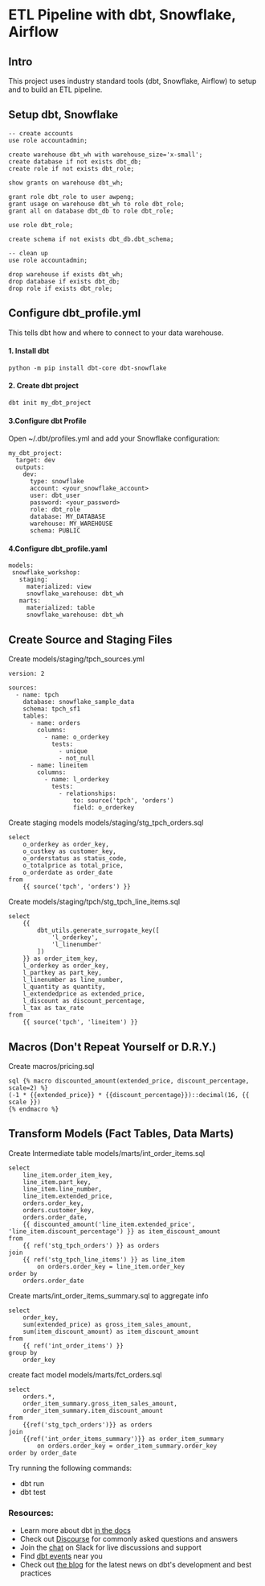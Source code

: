 # ETL Pipeline with dbt, Snowflake, Airflow

## Intro
This project uses industry standard tools (dbt, Snowflake, Airflow) to setup and to build an ETL pipeline.

## Setup dbt, Snowflake
```
-- create accounts
use role accountadmin;

create warehouse dbt_wh with warehouse_size='x-small';
create database if not exists dbt_db;
create role if not exists dbt_role;

show grants on warehouse dbt_wh;

grant role dbt_role to user awpeng;
grant usage on warehouse dbt_wh to role dbt_role;
grant all on database dbt_db to role dbt_role;

use role dbt_role;

create schema if not exists dbt_db.dbt_schema;

-- clean up
use role accountadmin;

drop warehouse if exists dbt_wh;
drop database if exists dbt_db;
drop role if exists dbt_role;
```
## Configure dbt_profile.yml
This tells dbt how and where to connect to your data warehouse.

#### 1. Install dbt
`python -m pip install dbt-core dbt-snowflake`
#### 2. Create dbt project
`dbt init my_dbt_project`
#### 3.Configure dbt Profile
Open ~/.dbt/profiles.yml and add your Snowflake configuration:
```
my_dbt_project:
  target: dev
  outputs:
    dev:
      type: snowflake
      account: <your_snowflake_account>
      user: dbt_user
      password: <your_password>
      role: dbt_role
      database: MY_DATABASE
      warehouse: MY_WAREHOUSE
      schema: PUBLIC
```
#### 4.Configure dbt_profile.yaml
```
models:
 snowflake_workshop:
   staging:
     materialized: view
     snowflake_warehouse: dbt_wh
   marts:
     materialized: table
     snowflake_warehouse: dbt_wh
```
## Create Source and Staging Files
Create models/staging/tpch_sources.yml
```
version: 2

sources:
  - name: tpch
    database: snowflake_sample_data
    schema: tpch_sf1
    tables:
      - name: orders
        columns:
          - name: o_orderkey
            tests:
              - unique
              - not_null
      - name: lineitem
        columns:
          - name: l_orderkey
            tests:
              - relationships:
                  to: source('tpch', 'orders')
                  field: o_orderkey
```
Create staging models models/staging/stg_tpch_orders.sql
```
select
    o_orderkey as order_key,
    o_custkey as customer_key,
    o_orderstatus as status_code,
    o_totalprice as total_price,
    o_orderdate as order_date
from
    {{ source('tpch', 'orders') }}
```
Create models/staging/tpch/stg_tpch_line_items.sql
```
select
    {{
        dbt_utils.generate_surrogate_key([
            'l_orderkey',
            'l_linenumber'
        ])
    }} as order_item_key,
	l_orderkey as order_key,
	l_partkey as part_key,
	l_linenumber as line_number,
	l_quantity as quantity,
	l_extendedprice as extended_price,
	l_discount as discount_percentage,
	l_tax as tax_rate
from
    {{ source('tpch', 'lineitem') }}
```
## Macros (Don't Repeat Yourself or D.R.Y.)
Create macros/pricing.sql
```
sql {% macro discounted_amount(extended_price, discount_percentage, scale=2) %}
(-1 * {{extended_price}} * {{discount_percentage}})::decimal(16, {{ scale }})
{% endmacro %}
```
## Transform Models (Fact Tables, Data Marts)
Create Intermediate table models/marts/int_order_items.sql
```
select
    line_item.order_item_key,
    line_item.part_key,
    line_item.line_number,
    line_item.extended_price,
    orders.order_key,
    orders.customer_key,
    orders.order_date,
    {{ discounted_amount('line_item.extended_price', 'line_item.discount_percentage') }} as item_discount_amount
from
    {{ ref('stg_tpch_orders') }} as orders
join
    {{ ref('stg_tpch_line_items') }} as line_item
        on orders.order_key = line_item.order_key
order by
    orders.order_date
```
Create marts/int_order_items_summary.sql to aggregate info
```
select 
    order_key,
    sum(extended_price) as gross_item_sales_amount,
    sum(item_discount_amount) as item_discount_amount
from
    {{ ref('int_order_items') }}
group by
    order_key
```
create fact model models/marts/fct_orders.sql
```
select
    orders.*,
    order_item_summary.gross_item_sales_amount,
    order_item_summary.item_discount_amount
from
    {{ref('stg_tpch_orders')}} as orders
join
    {{ref('int_order_items_summary')}} as order_item_summary
        on orders.order_key = order_item_summary.order_key
order by order_date
```






Try running the following commands:
- dbt run
- dbt test


### Resources:
- Learn more about dbt [in the docs](https://docs.getdbt.com/docs/introduction)
- Check out [Discourse](https://discourse.getdbt.com/) for commonly asked questions and answers
- Join the [chat](https://community.getdbt.com/) on Slack for live discussions and support
- Find [dbt events](https://events.getdbt.com) near you
- Check out [the blog](https://blog.getdbt.com/) for the latest news on dbt's development and best practices
